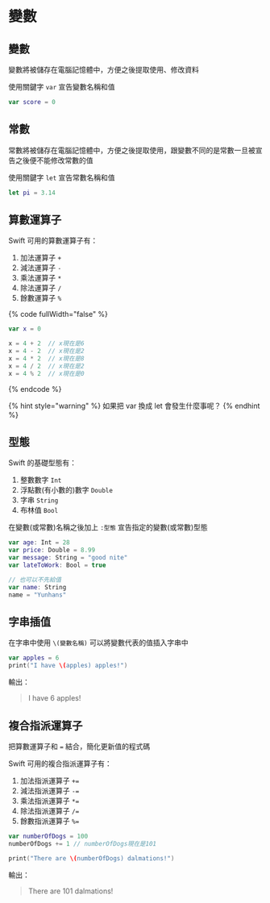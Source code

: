 # 變數

## 變數

變數將被儲存在電腦記憶體中，方便之後提取使用、修改資料

使用關鍵字 `var` 宣告變數名稱和值

```swift
var score = 0
```

## 常數 <a href="#heading-constants" id="heading-constants"></a>

常數將被儲存在電腦記憶體中，方便之後提取使用，跟變數不同的是常數一旦被宣告之後便不能修改常數的值

使用關鍵字 `let` 宣告常數名稱和值

```swift
let pi = 3.14
```

## 算數運算子 <a href="#heading-arithmetic-operators" id="heading-arithmetic-operators"></a>

Swift 可用的算數運算子有：

1. 加法運算子 `+`
2. 減法運算子 `-`
3. 乘法運算子 `*`
4. 除法運算子 `/`
5. 餘數運算子 `%`

{% code fullWidth="false" %}
```swift
var x = 0

x = 4 + 2  // x現在是6
x = 4 - 2  // x現在是2
x = 4 * 2  // x現在是8
x = 4 / 2  // x現在是2
x = 4 % 2  // x現在是0
```
{% endcode %}

{% hint style="warning" %}
如果把 var 換成 let 會發生什麼事呢？&#x20;
{% endhint %}

## 型態

Swift 的基礎型態有：

1. 整數數字 `Int`
2. 浮點數(有小數的)數字 `Double`
3. 字串 `String`
4. 布林值 `Bool`

在變數(或常數)名稱之後加上 `:型態` 宣告指定的變數(或常數)型態

```swift
var age: Int = 28
var price: Double = 8.99
var message: String = "good nite"
var lateToWork: Bool = true

// 也可以不先給值
var name: String
name = "Yunhans"
```

## 字串插值

在字串中使用  `\(變數名稱)` 可以將變數代表的值插入字串中

```swift
var apples = 6
print("I have \(apples) apples!")
```

輸出：

> I have 6 apples!

## 複合指派運算子 <a href="#e8-a4-87-e5-90-88-e6-8c-87-e6-b4-be-e9-81-8b-e7-ae-97-e5-a-d-90" id="e8-a4-87-e5-90-88-e6-8c-87-e6-b4-be-e9-81-8b-e7-ae-97-e5-a-d-90"></a>

把算數運算子和 `=` 結合，簡化更新值的程式碼

Swift 可用的複合指派運算子有：

1. 加法指派運算子 `+=`
2. 減法指派運算子 `-=`
3. 乘法指派運算子 `*=`
4. 除法指派運算子 `/=`
5. 餘數指派運算子 `%=`

```swift
var numberOfDogs = 100
numberOfDogs += 1 // numberOfDogs現在是101

print("There are \(numberOfDogs) dalmations!")
```

輸出：

> There are 101 dalmations!
